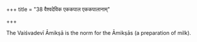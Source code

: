+++
title = "38 वैश्वदेविक एककपाल एककपालानाम्"

+++

The Vaiśvadevī Āmikṣā is the norm for the Āmikṣās (a preparation of milk).
